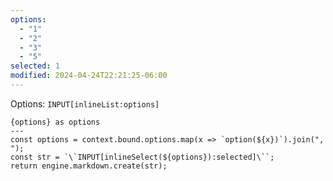 ```yaml
---
options:
  - "1"
  - "2"
  - "3"
  - "5"
selected: 1
modified: 2024-04-24T22:21:25-06:00
---
```


Options: `INPUT[inlineList:options]`

```meta-bind-js-view
{options} as options
---
const options = context.bound.options.map(x => `option(${x})`).join(", ");
const str = `\`INPUT[inlineSelect(${options}):selected]\``;
return engine.markdown.create(str);
```